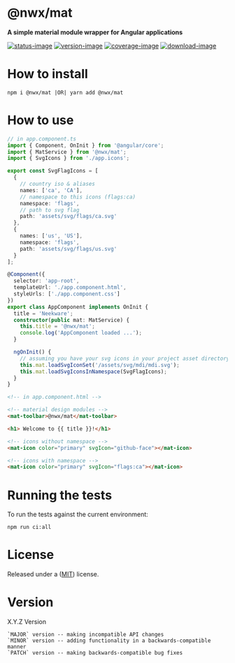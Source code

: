 # @nwx/mat

**A simple material module wrapper for Angular applications**

[![status-image]][status-link]
[![version-image]][version-link]
[![coverage-image]][coverage-link]
[![download-image]][download-link]

# How to install

    npm i @nwx/mat |OR| yarn add @nwx/mat

# How to use

```typescript
// in app.component.ts
import { Component, OnInit } from '@angular/core';
import { MatService } from '@nwx/mat';
import { SvgIcons } from './app.icons';

export const SvgFlagIcons = [
  {
    // country iso & aliases
    names: ['ca', 'CA'],
    // namespace to this icons (flags:ca)
    namespace: 'flags',
    // path to svg flag
    path: 'assets/svg/flags/ca.svg'
  },
  {
    names: ['us', 'US'],
    namespace: 'flags',
    path: 'assets/svg/flags/us.svg'
  }
];

@Component({
  selector: 'app-root',
  templateUrl: './app.component.html',
  styleUrls: ['./app.component.css']
})
export class AppComponent implements OnInit {
  title = 'Neekware';
  constructor(public mat: MatService) {
    this.title = '@nwx/mat';
    console.log('AppComponent loaded ...');
  }

  ngOnInit() {
    // assuming you have your svg icons in your project asset directory
    this.mat.loadSvgIconSet('/assets/svg/mdi/mdi.svg');
    this.mat.loadSvgIconsInNamespace(SvgFlagIcons);
  }
}
```

```html
<!-- in app.component.html -->

<!-- material design modules -->
<mat-toolbar>@nwx/mat</mat-toolbar>

<h1> Welcome to {{ title }}!</h1>

<!-- icons without namespace -->
<mat-icon color="primary" svgIcon="github-face"></mat-icon>

<!-- icons with namespace -->
<mat-icon color="primary" svgIcon="flags:ca"></mat-icon>
```

# Running the tests

To run the tests against the current environment:

    npm run ci:all

# License

Released under a ([MIT](https://github.com/neekware/nwx-mat/blob/master/LICENSE)) license.

# Version

X.Y.Z Version

    `MAJOR` version -- making incompatible API changes
    `MINOR` version -- adding functionality in a backwards-compatible manner
    `PATCH` version -- making backwards-compatible bug fixes

[status-image]: https://secure.travis-ci.org/neekware/nwx-mat.png?branch=master
[status-link]: http://travis-ci.org/neekware/nwx-mat?branch=master
[version-image]: https://img.shields.io/npm/v/@nwx/mat.svg
[version-link]: https://www.npmjs.com/package/@nwx/mat
[coverage-image]: https://coveralls.io/repos/neekware/nwx-mat/badge.svg
[coverage-link]: https://coveralls.io/r/neekware/nwx-mat
[download-image]: https://img.shields.io/npm/dm/@nwx/mat.svg
[download-link]: https://www.npmjs.com/package/@nwx/mat
